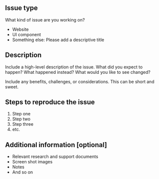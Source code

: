 <!-- Please feel free to remove whatever sections/lines in this aren't relevant.

Use the title line as the title of your pull request, then delete these lines. 

## Title line template: [Website or UI component]: [Brief description]

Website: Issues that impact standards.usa.gov look, feel or functionality.
UI component: Issues that impact the look, feel, or functionality of the standards themselves.

-->

## Issue type
What kind of issue are you working on?

* Website
* UI component
* Something else: Please add a descriptive title

## Description

Include a high-level description of the issue. What did you expect to happen? What happened instead? What would you like to see changed?

Include any benefits, challenges, or considerations. This can be short and sweet.

## Steps to reproduce the issue

1. Step one
2. Step two
3. Step three
4. etc.

## Additional information [optional]

* Relevant research and support documents
* Screen shot images
* Notes
* And so on

